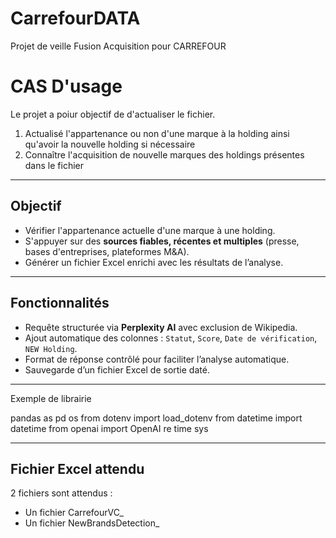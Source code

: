 # CarrefourDATA
Projet de veille Fusion Acquisition pour CARREFOUR


# CAS D'usage

Le projet a poiur objectif de d'actualiser le fichier. 
1. Actualisé l'appartenance ou non d'une marque à la holding ainsi qu'avoir la nouvelle holding si nécessaire
2. Connaître l'acquisition de nouvelle marques des holdings présentes dans le fichier 
---

## Objectif

- Vérifier l'appartenance actuelle d'une marque à une holding.
- S'appuyer sur des **sources fiables, récentes et multiples** (presse, bases d'entreprises, plateformes M&A).
- Générer un fichier Excel enrichi avec les résultats de l’analyse.

---

## Fonctionnalités

- Requête structurée via **Perplexity AI** avec exclusion de Wikipedia.
- Ajout automatique des colonnes : `Statut`, `Score`, `Date de vérification`, `NEW Holding`.
- Format de réponse contrôlé pour faciliter l’analyse automatique.
- Sauvegarde d’un fichier Excel de sortie daté.

---

Exemple de librairie 

pandas as pd
os
from dotenv import load_dotenv
from datetime import datetime
from openai import OpenAI
re
time
sys

---

## Fichier Excel attendu

2 fichiers sont attendus : 
- Un fichier CarrefourVC_
- Un fichier NewBrandsDetection_

